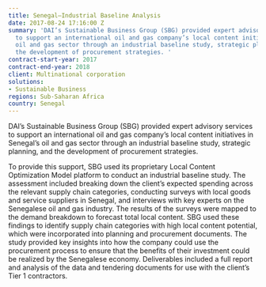 ```yaml
---
title: Senegal—Industrial Baseline Analysis
date: 2017-08-24 17:16:00 Z
summary: 'DAI’s Sustainable Business Group (SBG) provided expert advisory services
  to support an international oil and gas company’s local content initiatives in Senegal’s
  oil and gas sector through an industrial baseline study, strategic planning, and
  the development of procurement strategies. '
contract-start-year: 2017
contract-end-year: 2018
client: Multinational corporation
solutions:
- Sustainable Business
regions: Sub-Saharan Africa
country: Senegal
---
```


DAI’s Sustainable Business Group (SBG) provided expert advisory services to support an international oil and gas company’s local content initiatives in Senegal’s oil and gas sector through an industrial baseline study, strategic planning, and the development of procurement strategies.

To provide this support, SBG used its proprietary Local Content Optimization Model platform to conduct an industrial baseline study. The assessment included breaking down the client’s expected spending across the relevant supply chain categories, conducting surveys with local goods and service suppliers in Senegal, and interviews with key experts on the Senegalese oil and gas industry. The results of the surveys were mapped to the demand breakdown to forecast total local content. SBG used these findings to identify supply chain categories with high local content potential, which were incorporated into planning and procurement documents. The study provided key insights into how the company could use the procurement process to ensure that the benefits of their investment could be realized by the Senegalese economy. Deliverables included a full report and analysis of the data and tendering documents for use with the client’s Tier 1 contractors.
